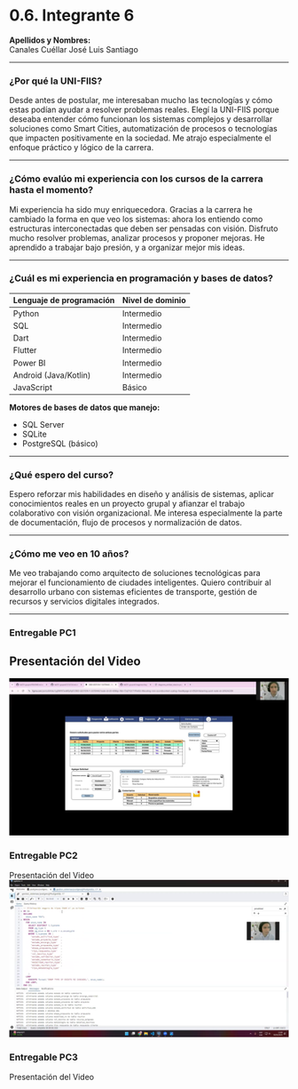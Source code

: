 # 0.6. Integrante 6

**Apellidos y Nombres:**  
Canales Cuéllar José Luis Santiago

---

### ¿Por qué la UNI-FIIS?

Desde antes de postular, me interesaban mucho las tecnologías y cómo estas podían ayudar a resolver problemas reales. Elegí la UNI-FIIS porque deseaba entender cómo funcionan los sistemas complejos y desarrollar soluciones como Smart Cities, automatización de procesos o tecnologías que impacten positivamente en la sociedad. Me atrajo especialmente el enfoque práctico y lógico de la carrera.

---

### ¿Cómo evalúo mi experiencia con los cursos de la carrera hasta el momento?

Mi experiencia ha sido muy enriquecedora. Gracias a la carrera he cambiado la forma en que veo los sistemas: ahora los entiendo como estructuras interconectadas que deben ser pensadas con visión. Disfruto mucho resolver problemas, analizar procesos y proponer mejoras. He aprendido a trabajar bajo presión, y a organizar mejor mis ideas.

---

### ¿Cuál es mi experiencia en programación y bases de datos?

Lenguaje de programación | Nivel de dominio  
--- | ---  
Python | Intermedio  
SQL | Intermedio  
Dart | Intermedio  
Flutter | Intermedio  
Power BI | Intermedio  
Android (Java/Kotlin) | Intermedio  
JavaScript | Básico  

**Motores de bases de datos que manejo:**

- SQL Server  
- SQLite  
- PostgreSQL (básico)

---

### ¿Qué espero del curso?

Espero reforzar mis habilidades en diseño y análisis de sistemas, aplicar conocimientos reales en un proyecto grupal y afianzar el trabajo colaborativo con visión organizacional. Me interesa especialmente la parte de documentación, flujo de procesos y normalización de datos.

---

### ¿Cómo me veo en 10 años?

Me veo trabajando como arquitecto de soluciones tecnológicas para mejorar el funcionamiento de ciudades inteligentes. Quiero contribuir al desarrollo urbano con sistemas eficientes de transporte, gestión de recursos y servicios digitales integrados.

---

### Entregable PC1  
## Presentación del Video
[![Título del video](../../imagenes/cap-canales.png)](https://youtu.be/PzzBirhs0Tc)

### Entregable PC2  
Presentación del Video
[![Título del video](../../imagenes/cap-canales2.png)](https://youtu.be/B9vmrTzfDNY)


### Entregable PC3  
Presentación del Video




